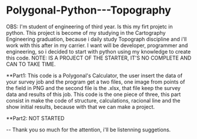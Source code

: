 # Polygonal-Python---Topography
OBS: I'm student of engineering of third year. Is this my firt projetc in python. This project is become of my studying in the Cartography Engineering graduation, because i daily study Topograph discipline and i'll work with this after in my carrier. I want will be developer, programmer and engineering, so i decided to start with python using my knowledge to create this code. NOTE: IS A PROJECT OF THE STARTER, IT'S NO COMPLETE AND CAN TO TAKE TIME.


**Part1: This code is a Polygonal's Calculator, the user insert the data of your survey job and the program get a two files, one image from points of the field in PNG and the second file is the .xlsx, that file keep the survey data and results of this job. This code is the one piece of three, this part consist in make the code of structure, calculations, racional line and the show initial results, because with that we can make a project. 


**Part2: NOT STARTED  


-- Thank you so much for the attention, i'll be listenning suggetions.
